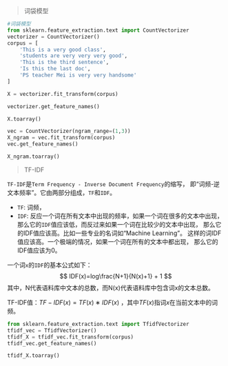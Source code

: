 > 词袋模型

```python
#词袋模型
from sklearn.feature_extraction.text import CountVectorizer
vectorizer = CountVectorizer()
corpus = [
    'This is a very good class',
    'students are very very very good',
    'This is the third sentence',
    'Is this the last doc',
    'PS teacher Mei is very very handsome'
]

X = vectorizer.fit_transform(corpus)

vectorizer.get_feature_names()

X.toarray()

vec = CountVectorizer(ngram_range=(1,3))
X_ngram = vec.fit_transform(corpus)
vec.get_feature_names()

X_ngram.toarray()
```

> TF-IDF

`TF-IDF`是`Term Frequency - Inverse Document Frequency`的缩写，
即“词频-逆文本频率”。它由两部分组成，`TF`和`IDF`。

- `TF`: 词频，
- `IDF`: 反应一个词在所有文本中出现的频率，如果一个词在很多的文本中出现，
那么它的`IDF`值应该低，而反过来如果一个词在比较少的文本中出现，
那么它的IDF值应该高。比如一些专业的名词如“Machine Learning”。
这样的词IDF值应该高。一个极端的情况，如果一个词在所有的文本中都出现，
那么它的IDF值应该为0。

一个词`x`的`IDF`的基本公式如下：
$$
IDF(x)=log\frac{N+1}{N(x)+1} + 1
$$
其中，N代表语料库中文本的总数，而N(x)代表语料库中包含词x的文本总数。

TF-IDF值：$TF−IDF(x)=TF(x)∗IDF(x)$
，其中$TF(x)$指词$x$在当前文本中的词频。

```python
from sklearn.feature_extraction.text import TfidfVectorizer
tfidf_vec = TfidfVectorizer()
tfidf_X = tfidf_vec.fit_transform(corpus)
tfidf_vec.get_feature_names()

tfidf_X.toarray()
```

